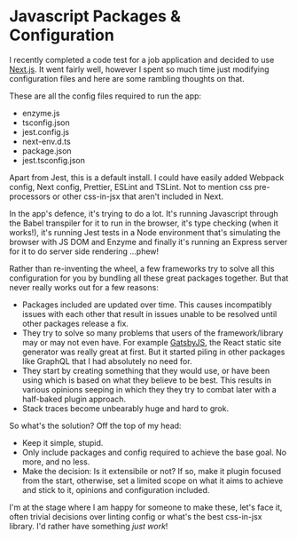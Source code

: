 # Javascript Packages & Configuration

I recently completed a code test for a job application and decided to use [Next.js](https://nextjs.org). It went fairly well, however I spent so much time just modifying configuration files and here are some rambling thoughts on that.

These are all the config files required to run the app:

- enzyme.js
- tsconfig.json
- jest.config.js
- next-env.d.ts
- package.json
- jest.tsconfig.json

Apart from Jest, this is a default install. I could have easily added Webpack config, Next config, Prettier, ESLint and TSLint. Not to mention css pre-processors or other css-in-jsx that aren't included in Next.

In the app's defence, it's trying to do a lot. It's running Javascript through the Babel transpiler for it to run in the browser, it's type checking (when it works!), it's running Jest tests in a Node environment that's simulating the browser with JS DOM and Enzyme and finally it's running an Express server for it to do server side rendering ...phew!

Rather than re-inventing the wheel, a few frameworks try to solve all this configuration for you by bundling all these great packages together. But that never really works out for a few reasons:

- Packages included are updated over time. This causes incompatibly issues with each other that result in issues unable to be resolved until other packages release a fix.
- They try to solve so many problems that users of the framework/library may or may not even have. For example [GatsbyJS](https://www.gatsbyjs.org), the React static site generator was really great at first. But it started piling in other packages like GraphQL that I had absolutely no need for.
- They start by creating something that they would use, or have been using which is based on what they believe to be best. This results in various opinions seeping in which they they try to combat later with a half-baked plugin approach.
- Stack traces become unbearably huge and hard to grok.

So what's the solution? Off the top of my head:

- Keep it simple, stupid.
- Only include packages and config required to achieve the base goal. No more, and no less.
- Make the decision: Is it extensibile or not? If so, make it plugin focused from the start, otherwise, set a limited scope on what it aims to achieve and stick to it, opinions and configuration included.

I'm at the stage where I am happy for someone to make these, let's face it, often trivial decisions over linting config or what's the best css-in-jsx library. I'd rather have something _just work_!
